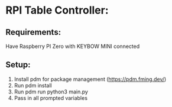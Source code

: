 # RPI Table Controller:

## Requirements:

Have Raspberry PI Zero with KEYBOW MINI connected

## Setup:

1. Install pdm for package management (https://pdm.fming.dev/)
2. Run pdm install
3. Run pdm run python3 main.py
4. Pass in all prompted variables
